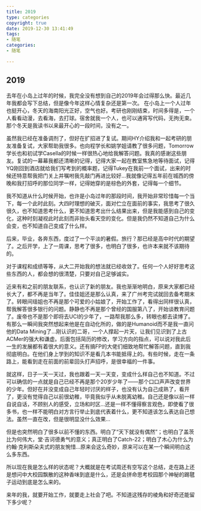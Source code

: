 ```yaml
---
title: 2019
type: categories
copyright: true
date: 2019-12-30 13:41:49
tags:
- 随笔
categories:
- 随笔

---
```


## 2019

​	去年在小岛上过年的时候，我完全没有想到自己的2019年会过得那么快。最近几年我都会写下总结，但是像今年这样心情复杂还是第一次。
 	在小岛上一个人过年也挺开心，冬天的海南阳光正好，空气也好。考研也刚刚结束，时间多得是，一个人看看动漫，去看海，去打球。宿舍就我一个人，也可以通宵写代码，无拘无束。那个冬天是我读书以来最开心的一段时间，没有之一。

​	虽然我已经在准备调剂了，但好在扩招进了复试。期间HY介绍我和一起考研的朋友准备复试，大家帮助我很多。也向程学长和姚学姐请教了很多问题，Tomorrow学长也和初试学Casella的时候一样很热心地给我解答问题。我真的感谢这些朋友。复试的一幕幕我都还清晰的记得，记得大家一起在教室焦急地等待面试，记得YQ刚回到酒店就给我们写考到的概率题，记得Tukey在我前一个面试，出来的时候还特意帮我把门关上并嘱咐我先敲门再进比较好...我就像记得五年前在城西的傍晚和我打招呼的那位同学一样，记得她穿的是棕色的外套，记得每一个细节。

​	我不知道从什么时候开始，也许是小岛过年的那段时间，我开始非常珍惜每一个当下，每一个此时此刻。大四时理想的破灭，面对伫立在面前的事实，我思考了很久很久，也不知道思考什么，更不知道思考出什么结果出来，但是我能感到自己的变化，这种时刻凝视此时此刻而非抬头看天空的变化。但是我仍然不知道自己为什么会变，也不知道自己变成了什么样。

​	后来，毕业，各奔东西，度过了一个平淡的暑假。旅行？那已经是高中时代的期望了。之后开学，上了一周课，思考了很多，也明白了很多，也许本来就不该期待的。

​	对于课程和成绩等等，从大二开始我的想法就已经收敛了。任何一个人好好思考这些东西的人，都会想的很清楚，只要对自己足够诚实。

​	近来有和之前的朋友联系，也认识了新的朋友。我也渐渐地明白，原来大家都已经长大了，都不再是当年了。佳佳姐还是那么认真，来了广州考完试就回去备考期末了。转眼间瑶姐也不再是那个可爱的小姑娘了，开始工作了，看得出同样很认真，帮我解答很多银行的问题。静静也不再是那个曾经的国服第八了，开始谈教育问题了。废帝也不是那个即将去UCI的少年了，一路帮我那么多，转眼也都去读博了。有那么一瞬间我突然想起来他是在自动化所的，做的是Humanoid而不是我一直问他的Data Mining了...刚认识的二哥，一个人撑起一片天，让我们见识到了上古ACMer的强大和谦虚。后面包括简历的修改，学习方向的指点，可以说对我此后一生的发展都有着很大的意义。还有搞FP的大佬们细致地帮忙解答问题，直到我彻底明白。在他们身上学到的知识不是看几本书能抵得上的。有些时候，走在一条路上，能看到走在前面的前辈回头打声招呼，是很幸福的一件事。

​	就这样，日子一天一天过，我也跟着一天一天变，变成什么样自己也不知道。不过可以确信的一点就是自己已经不再是那个20岁少年了——那个口口声声改变世界的少年。但好在并没变成自己年轻时讨厌的样子，也没有认为自己成熟了，看开了，更没有觉得自己以前很幼稚，毕竟我似乎从未脱离幼稚。自己还是像以前一样自说自话，不顾别人的感受，立场和时区...还是一样不懂得察言观色，即使看了很多书，也一样不能明白对方言行举止到底代表着什么，更不知道该怎么表达自己想法。虽然一直在改，但是很明显没什么效果...

​	但是也突然明白了很多以前不懂的东西。明白了“天下就没有偶然”；也明白了盖茨比为何伟大，堂·吉诃德勇气的意义；真正明白了Catch-22；明白了木心为什么为约翰·克利斯朵夫式的朋友惋惜...原来会这么奇妙，原来可以在某一个瞬间明白这么多东西。

​	所以现在我是怎么样的状态呢？大概就是在考试周还有空写这个总结，走在路上还是想问中大校园飘散的这种香味到底是什么，还是会拼命思考校园那个神秘的踢毽子运动到底是怎么来的。

​	来年的我，就要开始工作，就要走上社会了吧。不知道这残存的棱角和好奇还能留下多少呢？

